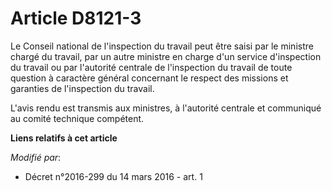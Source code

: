 # Article D8121-3

Le Conseil national de l'inspection du travail peut être saisi par le ministre chargé du travail, par un autre ministre en
charge d'un service d'inspection du travail ou par l'autorité centrale de l'inspection du travail de toute question à
caractère général concernant le respect des missions et garanties de l'inspection du travail.

L'avis rendu est transmis aux ministres, à l'autorité centrale et communiqué au comité technique compétent.

**Liens relatifs à cet article**

_Modifié par_:

  - Décret n°2016-299 du 14 mars 2016 - art. 1
